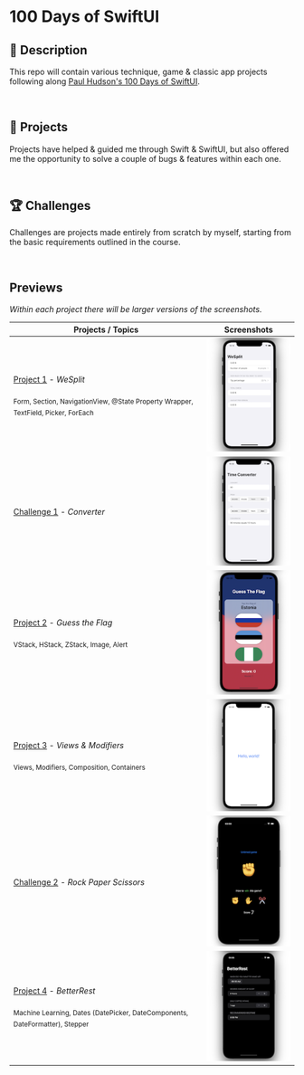 # 100 Days of SwiftUI

## 📌 Description

This repo will contain various technique, game & classic app projects following along [Paul Hudson's 100 Days of SwiftUI](https://www.hackingwithswift.com/100/swiftui).

<br/>

## 📒 Projects

Projects have helped & guided me through Swift & SwiftUI, but also offered me the opportunity to solve a couple of bugs & features within each one.

<br/>

## 🏆 Challenges

Challenges are projects made entirely from scratch by myself, starting from the basic requirements outlined in the course.

<br/>

##  Previews 

*Within each project there will be larger versions of the screenshots.*

Projects / Topics                                                                                                                                                            | Screenshots
---                                                                                                                                                                          |---
[Project 1](01_WeSplit) - *WeSplit* <br/>                                         <br/><sub> Form, Section, NavigationView, @State Property Wrapper, TextField, Picker, ForEach </sub> | ![screen1](https://github.com/laurakciic/100-days-of-SwiftUI/blob/master/01_WeSplit/01_WeSplit/gitAssets/mini.png) |
[Challenge 1](Challenge1_Conversions) - *Converter*  | ![screen1](https://github.com/laurakciic/100-days-of-SwiftUI/blob/master/Challenge1_Conversions/Challenge1_Conversions/gitAssets/small.png) |
[Project 2](03_Guess_The_Flag) - *Guess the Flag* <br/>                                        <br/><sub> VStack, HStack, ZStack, Image, Alert </sub> | ![screen1](https://github.com/laurakciic/100-days-of-SwiftUI/blob/master/02_Guess_The_Flag/02_Guess_The_Flag/gitAssets/mini1.png) |
[Project 3](04_Views&Modifiers) - *Views & Modifiers* <br/>                                        <br/><sub> Views, Modifiers, Composition, Containers </sub> | ![screen1](https://github.com/laurakciic/100-days-of-SwiftUI/blob/master/03_Views%26Modifiers/03_Views%26Modifiers/gitAssets/mini.png) |
[Challenge 2](Challenge2_Rock_Paper_Scissors) - *Rock Paper Scissors*  | ![screen1](https://github.com/laurakciic/100-days-of-SwiftUI/blob/master/Challenge2_Rock_Paper_Scissors/Challenge2_Rock_Paper_Scissors/gitAssets/mini.png) |
[Project 4](04_BetterRest) - *BetterRest* <br/>                                       <br/><sub> Machine Learning, Dates (DatePicker, DateComponents, DateFormatter), Stepper </sub> | ![screen1](https://github.com/laurakciic/100-days-of-SwiftUI/blob/master/04_BetterRest/04_BetterRest/gitAssets/mini.png) |



